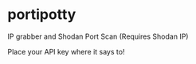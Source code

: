 # portipotty
IP grabber and Shodan Port Scan (Requires Shodan IP)

Place your API key where it says to!
